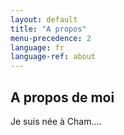 ```yaml
---
layout: default
title: "A propos"
menu-precedence: 2
language: fr
language-ref: about
---
```


## A propos de moi

Je suis née à Cham....
